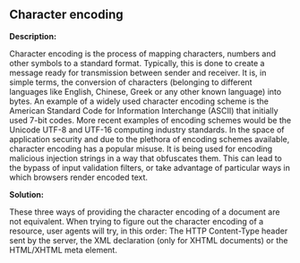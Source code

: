 
Character encoding
-------

**Description:**

Character encoding is the process of mapping characters, numbers and other symbols to a standard format. Typically, this is done to create a message ready for transmission between sender and receiver. It is, in simple terms, the conversion of characters (belonging to different languages like English, Chinese, Greek or any other known language) into bytes. An example of a widely used character encoding scheme is the American Standard Code for Information Interchange (ASCII) that initially used 7-bit codes. More recent examples of encoding schemes would be the Unicode UTF-8 and UTF-16 computing industry standards. In the space of application security and due to the plethora of encoding schemes available, character encoding has a popular misuse. It is being used for encoding malicious injection strings in a way that obfuscates them. This can lead to the bypass of input validation filters, or take advantage of particular ways in which browsers render encoded text.


**Solution:**

These three ways of providing the character encoding of a document are not equivalent. When trying to figure out the character encoding of a resource, user agents will try, in this order: The HTTP Content-Type header sent by the server, the XML declaration (only for XHTML documents) or the HTML/XHTML meta element.

	